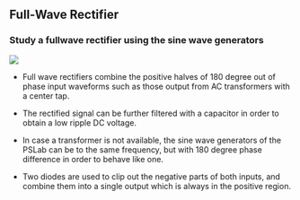 Full-Wave Rectifier
---

### Study a fullwave rectifier using the sine wave generators

![](https://fossasia.github.io/pslab-experiments/images/schematics/fullwave.svg)

* Full wave rectifiers combine the positive halves of 180 degree out of phase input waveforms such as those output from AC transformers with a center tap.

* The rectified signal can be further filtered with a capacitor in order to obtain a low ripple DC voltage.

* In case a transformer is not available, the sine wave generators of the PSLab can be to the same frequency, but with 180 degree phase difference in order to behave like one.

* Two diodes are used to clip out the negative parts of both inputs, and combine them into a single output which is always in the positive region.


